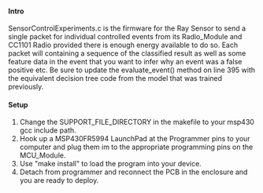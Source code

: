 #### Intro
SensorControlExperiments.c is the firmware for the Ray Sensor to send a single packet for individual controlled events from its Radio_Module and CC1101 Radio provided there is enough energy available to do so.  Each packet will containing a sequence of the classified result as well as some feature data in the event that you want to infer why an event was a false positive etc.  Be sure to update the evaluate_event() method on line 395 with the equivalent decision tree code from the model that was trained previously.

#### Setup
1. Change the SUPPORT_FILE_DIRECTORY in the makefile to your msp430 gcc include
   path.
2. Hook up a MSP430FR5994 LaunchPad at the Programmer pins to your computer and plug them im to the appropriate programming pins on the MCU_Module.
3. Use "make install" to load the program into your device.
4. Detach from programmer and reconnect the PCB in the enclosure and you are ready to deploy.